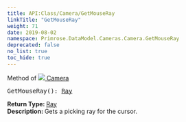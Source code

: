 ```yaml
---
title: API:Class/Camera/GetMouseRay
linkTitle: "GetMouseRay"
weight: 71
date: 2019-08-02
namespace: Primrose.DataModel.Cameras.Camera.GetMouseRay
deprecated: false
no_list: true
toc_hide: true
---
```

Method of <a href="/docs/api-reference/Class/Camera"><img src="/icons/silk/camera.png"/>&nbsp;Camera</a>
<pre class="method-declaration">
GetMouseRay(): <a class="type" href="/docs/api-reference/DataType/Ray">Ray</a></pre>
<b>Return Type: </b>
<a class="type" href="/docs/api-reference/DataType/Ray">Ray</a>
<br/>
<b>Description: </b>
Gets a picking ray for the cursor.

